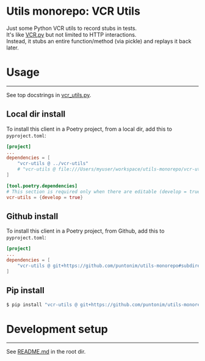 **Utils monorepo: VCR Utils**
==================================

Just some Python VCR utils to record stubs in tests.\
It's like [VCR.py](https://vcrpy.readthedocs.io/) but not limited to HTTP interactions.\
Instead, it stubs an entire function/method (via pickle) and replays it back later.


Usage
=====

---

See top docstrings in [vcr_utils.py](vcr_utils/vcr_utils.py).

Local dir install
-----------------
To install this client in a Poetry project, from a local dir, add this to `pyproject.toml`:
```toml
[project]
...
dependencies = [
    "vcr-utils @ ../vcr-utils"
    # "vcr-utils @ file:///Users/myuser/workspace/utils-monorepo/vcr-utils"
]

[tool.poetry.dependencies]
# This section is required only when there are editable (develop = true) dependencies.
vcr-utils = {develop = true}
```

Github install
--------------
To install this client in a Poetry project, from Github, add this to `pyproject.toml`:
```toml
[project]
...
dependencies = [
    "vcr-utils @ git+https://github.com/puntonim/utils-monorepo#subdirectory=vcr-utils",
]
```

Pip install
-----------
```sh
$ pip install "vcr-utils @ git+https://github.com/puntonim/utils-monorepo#subdirectory=vcr-utils"
```


Development setup
=================

---

See [README.md](../README.md) in the root dir.
